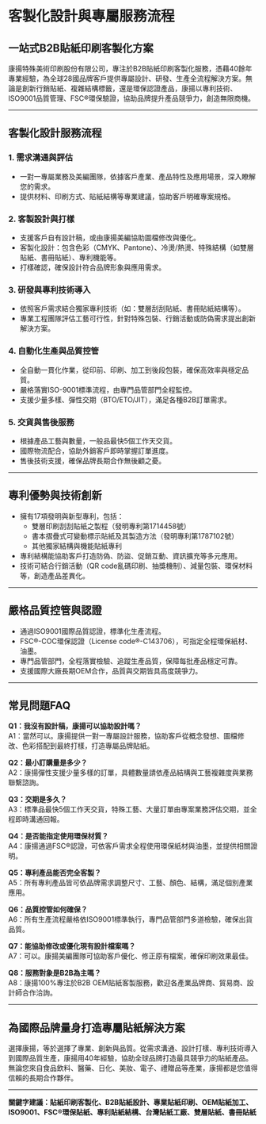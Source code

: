 # 客製化設計與專屬服務流程

## 一站式B2B貼紙印刷客製化方案

康揚特殊美術印刷股份有限公司，專注於B2B貼紙印刷客製化服務，憑藉40餘年專業經驗，為全球28國品牌客戶提供專屬設計、研發、生產全流程解決方案。無論是創新行銷貼紙、複雜結構標籤，還是環保認證產品，康揚以專利技術、ISO9001品質管理、FSC®環保驗證，協助品牌提升產品競爭力，創造無限商機。

---

## 客製化設計服務流程

### 1. 需求溝通與評估
- 一對一專屬業務及美編團隊，依據客戶產業、產品特性及應用場景，深入瞭解您的需求。
- 提供材料、印刷方式、貼紙結構等專業建議，協助客戶明確專案規格。

### 2. 客製設計與打樣
- 支援客戶自有設計稿，或由康揚美編協助圖檔修改與優化。
- 客製化設計：包含色彩（CMYK、Pantone）、冷燙/熱燙、特殊結構（如雙層貼紙、書冊貼紙）、專利機能等。
- 打樣確認，確保設計符合品牌形象與應用需求。

### 3. 研發與專利技術導入
- 依照客戶需求結合獨家專利技術（如：雙層刮刮貼紙、書冊貼紙結構等）。
- 專業工程團隊評估工藝可行性，針對特殊包裝、行銷活動或防偽需求提出創新解決方案。

### 4. 自動化生產與品質控管
- 全自動一貫化作業，從印前、印刷、加工到後段包裝，確保高效率與穩定品質。
- 嚴格落實ISO-9001標準流程，由專門品管部門全程監控。
- 支援少量多樣、彈性交期（BTO/ETO/JIT），滿足各種B2B訂單需求。

### 5. 交貨與售後服務
- 根據產品工藝與數量，一般品最快5個工作天交貨。
- 國際物流配合，協助外銷客戶即時掌握訂單進度。
- 售後技術支援，確保品牌長期合作無後顧之憂。

---

## 專利優勢與技術創新

- 擁有17項發明與新型專利，包括：
  - 雙層印刷刮刮貼紙之製程（發明專利第1714458號）
  - 書本摺疊式可變動標示貼紙及其製造方法（發明專利第1787102號）
  - 其他獨家結構與機能貼紙專利
- 專利結構能協助客戶打造防偽、防盜、促銷互動、資訊擴充等多元應用。
- 技術可結合行銷活動（QR code亂碼印刷、抽獎機制）、減量包裝、環保材料等，創造產品差異化。

---

## 嚴格品質控管與認證

- 通過ISO9001國際品質認證，標準化生產流程。
- FSC®-COC環保認證（License code®-C143706），可指定全程環保紙材、油墨。
- 專門品管部門，全程落實檢驗、追蹤生產品質，保障每批產品穩定可靠。
- 支援國際大廠長期OEM合作，品質與交期皆具高度競爭力。

---

## 常見問題FAQ

**Q1：我沒有設計稿，康揚可以協助設計嗎？**  
A1：當然可以。康揚提供一對一專屬設計服務，協助客戶從概念發想、圖檔修改、色彩搭配到最終打樣，打造專屬品牌貼紙。

**Q2：最小訂購量是多少？**  
A2：康揚彈性支援少量多樣的訂單，具體數量請依產品結構與工藝複雜度與業務聯繫諮詢。

**Q3：交期是多久？**  
A3：標準品最快5個工作天交貨，特殊工藝、大量訂單由專案業務評估交期，並全程即時溝通回報。

**Q4：是否能指定使用環保材質？**  
A4：康揚通過FSC®認證，可依客戶需求全程使用環保紙材與油墨，並提供相關證明。

**Q5：專利產品能否完全客製？**  
A5：所有專利產品皆可依品牌需求調整尺寸、工藝、顏色、結構，滿足個別產業應用。

**Q6：品質控管如何確保？**  
A6：所有生產流程嚴格依ISO9001標準執行，專門品管部門多道檢驗，確保出貨品質。

**Q7：能協助修改或優化現有設計檔案嗎？**  
A7：可以。康揚美編團隊可協助客戶優化、修正原有檔案，確保印刷效果最佳。

**Q8：服務對象是B2B為主嗎？**  
A8：康揚100%專注於B2B OEM貼紙客製服務，歡迎各產業品牌商、貿易商、設計師合作洽詢。

---

## 為國際品牌量身打造專屬貼紙解決方案

選擇康揚，等於選擇了專業、創新與品質。從需求溝通、設計打樣、專利技術導入到國際品質生產，康揚用40年經驗，協助全球品牌打造最具競爭力的貼紙產品。無論您來自食品飲料、醫藥、日化、美妝、電子、禮贈品等產業，康揚都是您值得信賴的長期合作夥伴。

---

**關鍵字建議：貼紙印刷客製化、B2B貼紙設計、專業貼紙印刷、OEM貼紙加工、ISO9001、FSC®環保貼紙、專利貼紙結構、台灣貼紙工廠、雙層貼紙、書冊貼紙**